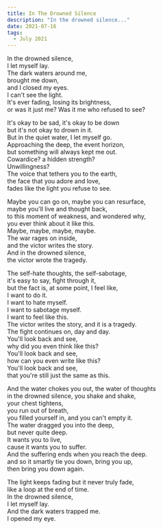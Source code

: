 ```yaml
---
title: In The Drowned Silence
description: "In the drowned silence..."
date: 2021-07-16
tags:
  - July 2021
---
```


In the drowned silence,  
I let myself lay.  
The dark waters around me,  
brought me down,  
and I closed my eyes.  
I can't see the light.  
It's ever fading, losing its brightness,  
or was it just me? Was it me who refused to see?  

It's okay to be sad, it's okay to be down  
but it's not okay to drown in it.  
But in the quiet water, I let myself go.  
Approaching the deep, the event horizon,  
but something will always kept me out.  
Cowardice? a hidden strength?  
Unwillingness?  
The voice that tethers you to the earth,  
the face that you adore and love,  
fades like the light you refuse to see.  

Maybe you can go on, maybe you can resurface,  
maybe you'll live and thought back,  
to this moment of weakness, and wondered why,  
you ever think about it like this.  
Maybe, maybe, maybe, maybe.  
The war rages on inside,  
and the victor writes the story.  
And in the drowned silence,  
the victor wrote the tragedy.  

The self-hate thoughts, the self-sabotage,  
it's easy to say, fight through it,  
but the fact is, at some point, I feel like,  
I want to do it.  
I want to hate myself.  
I want to sabotage myself.   
I want to feel like this.  
The victor writes the story, and it is a tragedy.  
The fight continues on, day and day.  
You'll look back and see,  
why did you even think like this?  
You'll look back and see,  
how can you even write like this?  
You'll look back and see,  
that you're still just the same as this.  

And the water chokes you out, the water of thoughts  
in the drowned silence, you shake and shake,  
your chest tightens,  
you run out of breath,  
you filled yourself in, and you can't empty it.  
The water dragged you into the deep,  
but never quite deep.  
It wants you to live,  
cause it wants you to suffer.  
And the suffering ends when you reach the deep.  
and so it smartly tie you down, bring you up,  
then bring you down again.  

The light keeps fading but it never truly fade,  
like a loop at the end of time.  
In the drowned silence,  
I let myself lay.  
And the dark waters trapped me.  
I opened my eye.  